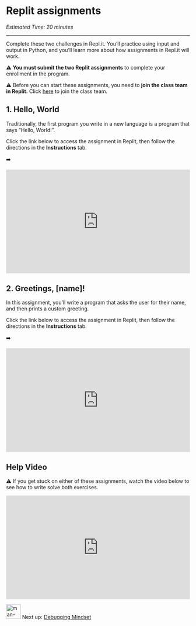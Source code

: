 # Replit assignments

*Estimated Time: 20 minutes*

---

Complete these two challenges in Repl.it. You’ll practice using input and output in Python, and you’ll learn more about how assignments in Repl.it will work.

<aside>


⚠️ **You must submit the two Replit assignments** to complete your enrollment in the program.

</aside>

<aside>


⚠️ Before you can start these assignments, you need to **join the class team in Replit.** Click [here](https://replit.com/teams/join/eovxdubrymnvskogqkoczerjetfodchm-kibo-fpwp5) to join the class team.

</aside>

## 1. Hello, World

Traditionally, the first program you write in a new language is a program that says “Hello, World!”. 

Click the link below to access the assignment in Replit, then follow the directions in the **Instructions** tab. 

<aside>


➡️ <div style="position: relative; padding-bottom: 56.25%; height: 0;"><iframe src="https://replit.com/team/kibo-fpwp5/hello-world" frameborder="0" webkitallowfullscreen mozallowfullscreen allowfullscreen style="position: absolute; top: 0; left: 0; width: 100%; height: 100%;"></iframe></div>

</aside>

## 2. Greetings, [name]!

In this assignment, you’ll write a program that asks the user for their name, and then prints a custom greeting.

Click the link below to access the assignment in Replit, then follow the directions in the **Instructions** tab. 

<aside>


➡️ <div style="position: relative; padding-bottom: 56.25%; height: 0;"><iframe src="https://replit.com/team/kibo-fpwp5/hello-you" frameborder="0" webkitallowfullscreen mozallowfullscreen allowfullscreen style="position: absolute; top: 0; left: 0; width: 100%; height: 100%;"></iframe></div>

</aside>

## Help Video

<aside>


⚠️ If you get stuck on either of these assignments, watch the video below to see how to write solve both exercises.

</aside>

<div style="position: relative; padding-bottom: 56.25%; height: 0;"><iframe src="https://www.loom.com/embed/890c3284a10049709d5fdc98d820b595" frameborder="0" webkitallowfullscreen mozallowfullscreen allowfullscreen style="position: absolute; top: 0; left: 0; width: 100%; height: 100%;"></iframe></div>

<aside>


<img src="/future-proof-with-python-april-2022/learning-with-kibo/man-in-hike.png" alt="man-in-hike.png" width="40px" /> Next up: [Debugging Mindset](/future-proof-with-python-april-2022/learning-with-kibo/the-debugging-mindset.md)

</aside>